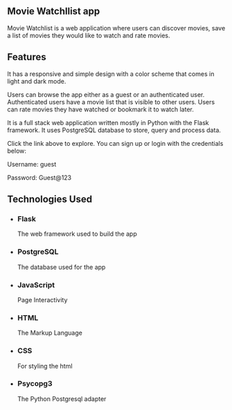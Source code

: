 ## Movie Watchllist app
Movie Watchlist is a web application where users can discover movies, save a list of movies they would like to watch and rate movies.  

## Features
It has a responsive and simple design with a color scheme that comes in light and dark mode.  

Users can browse the app either as a guest or an authenticated user. Authenticated users have a movie list that is visible to other users. Users can rate movies they have watched or bookmark it to watch later.  

It is a full stack web application written mostly in Python with the Flask framework. It uses PostgreSQL database to store, query and process data. 

Click the link above to explore. You can sign up or login with the credentials below: 

Username: guest 

Password: Guest@123 

## Technologies Used
- ### Flask 
   The web framework used to build the app
- ### PostgreSQL
   The database used for the app
- ### JavaScript
   Page Interactivity
- ### HTML
   The Markup Language
- ### CSS
   For styling the html
- ### Psycopg3
   The Python Postgresql adapter 
